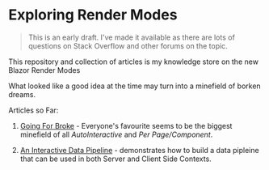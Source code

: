 # Exploring Render Modes

> This is an early draft.  I've made it available as there are lots of questions on Stack Overflow and other forums on the topic.

This repository and collection of articles is my knowledge store on the new Blazor Render Modes

What looked like a good idea at the time may turn into a minefield of borken dreams.

Articles so Far:

1. [Going For Broke](./Documents/Going-For-Broke.md) - Everyone's favourite seems to be the biggest minefield of all *AutoInteractive* and *Per Page/Component*.

2. [An Interactive Data Pipeline](./Documents/An-Interactive-Data-Pipeline.md) - demonstrates how to build a data pipleine that can be used in both Server and Client Side Contexts.
